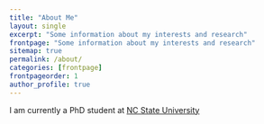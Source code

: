 ```yaml
---
title: "About Me"
layout: single
excerpt: "Some information about my interests and research"
frontpage: "Some information about my interests and research"
sitemap: true
permalink: /about/
categories: [frontpage]
frontpageorder: 1
author_profile: true
---
```


I am currently a PhD student at [NC State University](https://www.ncsu.edu/)
